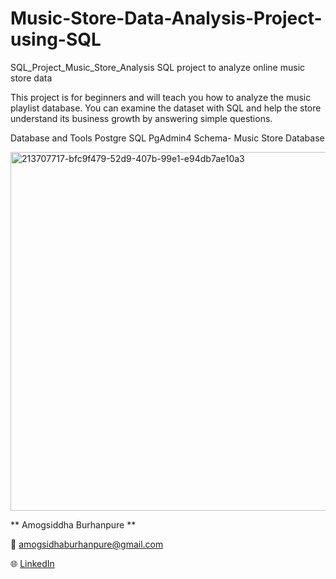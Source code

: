 # Music-Store-Data-Analysis-Project-using-SQL

SQL_Project_Music_Store_Analysis
SQL project to analyze online music store data

This project is for beginners and will teach you how to analyze the music playlist database. You can examine the dataset with SQL and help the store understand its business growth by answering simple questions.



Database and Tools
Postgre SQL
PgAdmin4
Schema- Music Store Database



<img width="710" height="574" alt="213707717-bfc9f479-52d9-407b-99e1-e94db7ae10a3" src="https://github.com/user-attachments/assets/91c63843-36da-4e32-b96c-a9f0fcf0a228" />




** Amogsiddha Burhanpure **

📧 amogsidhaburhanpure@gmail.com

🌐 [LinkedIn](https://www.linkedin.com/in/amogsiddh-burhanpure-a9363928a/)
